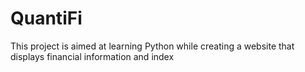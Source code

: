 # QuantiFi
This project is aimed at learning Python while creating a website that displays financial information and index
